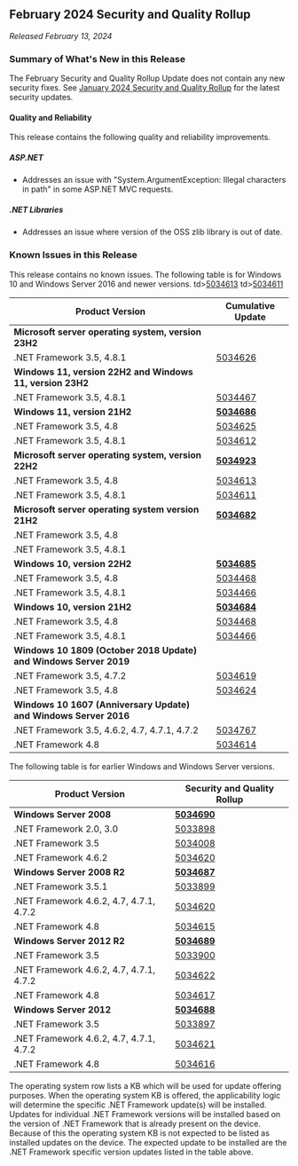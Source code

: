 ## February 2024 Security and Quality Rollup

_Released February 13, 2024_

### Summary of What's New in this Release

The February Security and Quality Rollup Update does not contain any new security fixes. See [January 2024 Security and Quality Rollup](https://devblogs.microsoft.com/dotnet/dotnet-framework-january-2024-security-and-quality-rollup/) for the latest security updates.

#### Quality and Reliability

This release contains the following quality and reliability improvements.

##### ASP.NET

* Addresses an issue with "System.ArgumentException: Illegal characters in path" in some ASP.NET MVC requests.

##### .NET Libraries

* Addresses an issue where version of the OSS zlib library is out of date.

### Known Issues in this Release

This release contains no known issues. The following table is for Windows 10 and Windows Server 2016 and newer versions. td>[5034613](https://support.microsoft.com/kb/5034613) td>[5034611](https://support.microsoft.com/kb/5034611)

| Product Version | Cumulative Update |
| --- | --- |
| **Microsoft server operating system, version 23H2** |     | 
| .NET Framework 3.5, 4.8.1 | [5034626](https://support.microsoft.com/kb/5034626) |
| **Windows 11, version 22H2 and Windows 11, version 23H2** |     |
| .NET Framework 3.5, 4.8.1 | [5034467](https://support.microsoft.com/kb/5034467) |
| **Windows 11, version 21H2** |  **[5034686](https://support.microsoft.com/kb/5034686)** |
| .NET Framework 3.5, 4.8 | [5034625](https://support.microsoft.com/kb/5034625) |
| .NET Framework 3.5, 4.8.1 | [5034612](https://support.microsoft.com/kb/5034612) |
| **Microsoft server operating system, version 22H2** |  **[5034923](https://support.microsoft.com/kb/5034923)** |
| .NET Framework 3.5, 4.8 | [5034613](https://support.microsoft.com/kb/5034613) |
| .NET Framework 3.5, 4.8.1 | [5034611](https://support.microsoft.com/kb/5034611) |
| **Microsoft server operating system version 21H2** |  **[5034682](https://support.microsoft.com/kb/5034682)** |
| .NET Framework 3.5, 4.8 | |
| .NET Framework 3.5, 4.8.1 | |
| **Windows 10, version 22H2** |  **[5034685](https://support.microsoft.com/kb/5034685)** |
| .NET Framework 3.5, 4.8 | [5034468](https://support.microsoft.com/kb/5034468) |
| .NET Framework 3.5, 4.8.1 | [5034466](https://support.microsoft.com/kb/5034466) |
| **Windows 10, version 21H2** |  **[5034684](https://support.microsoft.com/kb/5034684)** |
| .NET Framework 3.5, 4.8 | [5034468](https://support.microsoft.com/kb/5034468) |
| .NET Framework 3.5, 4.8.1 | [5034466](https://support.microsoft.com/kb/5034466) |
| **Windows 10 1809 (October 2018 Update) and Windows Server 2019** |     | **[5034683](https://support.microsoft.com/kb/5034683)** |
| .NET Framework 3.5, 4.7.2 | [5034619](https://support.microsoft.com/kb/5034619) |
| .NET Framework 3.5, 4.8 | [5034624](https://support.microsoft.com/kb/5034624) |
| **Windows 10 1607 (Anniversary Update) and Windows Server 2016** |     |     |
| .NET Framework 3.5, 4.6.2, 4.7, 4.7.1, 4.7.2 | [5034767](https://support.microsoft.com/kb/5034767) |
| .NET Framework 4.8 | [5034614](https://support.microsoft.com/kb/5034614) |

The following table is for earlier Windows and Windows Server versions.

| Product Version | Security and Quality Rollup | 
| --- | --- | 
| **Windows Server 2008** |  **[5034690](https://support.microsoft.com/kb/5034690)** |
| .NET Framework 2.0, 3.0 | [5033898](https://support.microsoft.com/kb/5033898) |
| .NET Framework 3.5 | [5034008](https://support.microsoft.com/kb/5034008) |
| .NET Framework 4.6.2 | [5034620](https://support.microsoft.com/kb/5034620) |
| **Windows Server 2008 R2** |  **[5034687](https://support.microsoft.com/kb/5034687)** |
| .NET Framework 3.5.1 | [5033899](https://support.microsoft.com/kb/5033899) |
| .NET Framework 4.6.2, 4.7, 4.7.1, 4.7.2 | [5034620](https://support.microsoft.com/kb/5034620) |
| .NET Framework 4.8 | [5034615](https://support.microsoft.com/kb/5034615) |
| **Windows Server 2012 R2** |  **[5034689](https://support.microsoft.com/kb/5034689)** |
| .NET Framework 3.5 | [5033900](https://support.microsoft.com/kb/5033900) |
| .NET Framework 4.6.2, 4.7, 4.7.1, 4.7.2 | [5034622](https://support.microsoft.com/kb/5034622) |
| .NET Framework 4.8 | [5034617](https://support.microsoft.com/kb/5034617) |
| **Windows Server 2012** | **[5034688](https://support.microsoft.com/kb/5034688)** |
| .NET Framework 3.5 | [5033897](https://support.microsoft.com/kb/5033897) |
| .NET Framework 4.6.2, 4.7, 4.7.1, 4.7.2 | [5034621](https://support.microsoft.com/kb/5034621) |
| .NET Framework 4.8 | [5034616](https://support.microsoft.com/kb/5034616) |

The operating system row lists a KB which will be used for update offering purposes. When the operating system KB is offered, the applicability logic will determine the specific .NET Framework update(s) will be installed. Updates for individual .NET Framework versions will be installed based on the version of .NET Framework that is already present on the device. Because of this the operating system KB is not expected to be listed as installed updates on the device. The expected update to be installed are the .NET Framework specific version updates listed in the table above.
